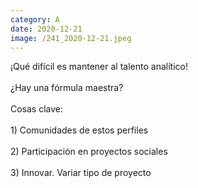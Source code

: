 ```yaml
--- 
category: A 
date: 2020-12-21 
image: /241_2020-12-21.jpeg 
--- 
```


¡Qué difícil es mantener al talento analítico!<br><br>¿Hay una fórmula maestra?<br><br>Cosas clave:<br><br>1) Comunidades de estos perfiles<br><br>2) Participación en proyectos sociales<br><br>3) Innovar. Variar tipo de proyecto